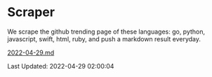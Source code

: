 # Scraper

We scrape the github trending page of these languages: go, python, javascript, swift, html, ruby, and push a markdown result everyday.

[2022-04-29.md](https://github.com/henson/Scraper/blob/master/2022-04-29.md)

Last Updated: 2022-04-29 02:00:04